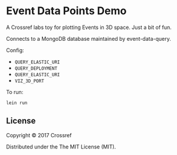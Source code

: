# Event Data Points Demo

A Crossref labs toy for plotting Events in 3D space. Just a bit of fun.

Connects to a MongoDB database maintained by event-data-query.

Config:

 - `QUERY_ELASTIC_URI`
 - `QUERY_DEPLOYMENT`
 - `QUERY_ELASTIC_URI`
 - `VIZ_3D_PORT`

To run:

    lein run

## License

Copyright © 2017 Crossref

Distributed under the The MIT License (MIT).
